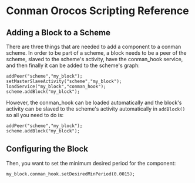 Conman Orocos Scripting Reference
=================================

## Adding a Block to a Scheme

There are three things that are needed to add a component to a conman scheme. In order to be part of a scheme, a block needs to be a peer of the scheme, slaved to the scheme's activity, have the conman_hook service, and then finally it can be added to the scheme's graph:

```
addPeer("scheme","my_block");
setMasterSlaveActivity("scheme","my_block");
loadService("my_block","conman_hook");
scheme.addBlock("my_block");
```

However, the conman_hook can be loaded automatically and the block's activity can be slaved to the scheme's activity automatically in `addBlock()` so all you need to do is:

```
addPeer("scheme","my_block");
scheme.addBlock("my_block");
```

## Configuring the Block

Then, you want to set the minimum desired period for the component:

```
my_block.conman_hook.setDesiredMinPeriod(0.0015);
```
